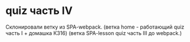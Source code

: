 # quiz часть IV
Склонировали ветку из SPA-webpack. 
(ветка home - работающий quiz часть I + домашка КЗ16)
(ветка SPA-lesson quiz часть III до webpack.)

